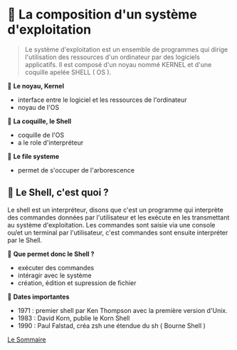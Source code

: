 

# :red_circle: La composition d'un système d'exploitation
>  Le système d'exploitation est un ensemble de programmes qui dirige l'utilisation des ressources d'un ordinateur par des logiciels applicatifs. Il est composé d'un noyau nommé KERNEL et d'une coquille apelée SHELL ( OS ).


:small_red_triangle: **Le noyau, Kernel**

- interface entre le logiciel et les ressources de l'ordinateur
- noyau de l'OS

:small_red_triangle: **La coquille, le Shell**

- coquille de l'OS
- a le role d'interpréteur

:small_red_triangle: **Le file systeme**

- permet de s'occuper de l'arborescence



## :red_circle: Le Shell, c'est quoi ?
Le shell est un interpréteur, disons que c'est un programme qui interprète des commandes données par l'utilisateur et les exécute en les transmettant au système d'exploitation.
Les commandes sont saisie via une console ou/et un terminal par l'utilisateur, c'est commandes sont ensuite interpréter par le Shell. 

:small_red_triangle: **Que permet donc le Shell ?**
- exécuter des commandes
- intéragir avec le système 
- création, édition et supression de fichier



:small_red_triangle: **Dates importantes**

- 1971 : premier shell par Ken Thompson avec la première version d'Unix.
- 1983 : David Korn, publie le Korn Shell 
- 1990 : Paul Falstad, créa zsh une étendue du sh ( Bourne Shell )



[Le Sommaire](https://github.com/nathymellal/SHELL/blob/main/README.md)




